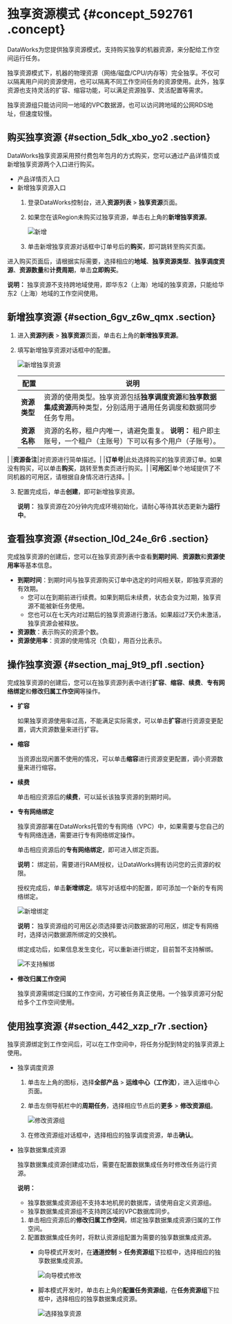 # 独享资源模式 {#concept_592761 .concept}

DataWorks为您提供独享资源模式，支持购买独享的机器资源，来分配给工作空间运行任务。

独享资源模式下，机器的物理资源（网络/磁盘/CPU/内存等）完全独享。不仅可以隔离用户间的资源使用，也可以隔离不同工作空间任务的资源使用。此外，独享资源也支持灵活的扩容、缩容功能，可以满足资源独享、灵活配置等需求。

独享资源组只能访问同一地域的VPC数据源，也可以访问跨地域的公网RDS地址，但速度较慢。

## 购买独享资源 {#section_5dk_xbo_yo2 .section}

DataWorks独享资源采用预付费包年包月的方式购买，您可以通过产品详情页或新增独享资源两个入口进行购买。

-   产品详情页入口
-   新增独享资源入口
    1.  登录DataWorks控制台，进入**资源列表** \> **独享资源**页面。
    2.  如果您在该Region未购买过独享资源，单击右上角的**新增独享资源**。

        ![新增](http://static-aliyun-doc.oss-cn-hangzhou.aliyuncs.com/assets/img/474487/156595521348915_zh-CN.png)

    3.  单击新增独享资源对话框中订单号后的**购买**，即可跳转至购买页面。

进入购买页面后，请根据实际需要，选择相应的**地域**、**独享资源类型**、**独享调度资源**、**资源数量**和**计费周期**，单击**立即购买**。

**说明：** 独享资源不支持跨地域使用，即华东2（上海）地域的独享资源，只能给华东2（上海）地域的工作空间使用。

## 新增独享资源 {#section_6gv_z6w_qmx .section}

1.  进入**资源列表** \> **独享资源**页面，单击右上角的**新增独享资源**。
2.  填写新增独享资源对话框中的配置。

    ![新增独享资源](http://static-aliyun-doc.oss-cn-hangzhou.aliyuncs.com/assets/img/474487/156595521348927_zh-CN.png)

    |配置|说明|
    |--|--|
    |**资源类型**|资源的使用类型。独享资源包括**独享调度资源**和**独享数据集成资源**两种类型，分别适用于通用任务调度和数据同步任务专用。|
    |**资源名称**|资源的名称，租户内唯一，请避免重复。 **说明：** 租户即主账号，一个租户（主账号）下可以有多个用户（子账号）。

 |
    |**资源备注**|对资源进行简单描述。|
    |**订单号**|此处选择购买的独享资源订单。如果没有购买，可以单击**购买**，跳转至售卖页进行购买。|
    |**可用区**|单个地域提供了不同机器的可用区，请根据自身情况进行选择。|

3.  配置完成后，单击**创建**，即可新增独享资源。

    **说明：** 独享资源在20分钟内完成环境初始化，请耐心等待其状态更新为**运行中**。


## 查看独享资源 {#section_l0d_24e_6r6 .section}

完成独享资源的创建后，您可以在独享资源列表中查看**到期时间**、**资源数**和**资源使用率**等基本信息。

-   **到期时间**：到期时间与独享资源购买订单中选定的时间相关联，即独享资源的有效期。
    -   您可以在到期前进行续费。如果到期后未续费，状态会变为过期，独享资源不能被新任务使用。
    -   您也可以在七天内对过期后的独享资源进行激活。如果超过7天仍未激活，独享资源会被释放。
-   **资源数**：表示购买的资源个数。
-   **资源使用率**：资源的使用情况（负载），用百分比表示。

## 操作独享资源 {#section_maj_9t9_pfl .section}

完成独享资源的创建后，您可以在独享资源列表中进行**扩容**、**缩容**、**续费**、**专有网络绑定**和**修改归属工作空间**等操作。

-   **扩容** 

    如果独享资源使用率过高，不能满足实际需求，可以单击**扩容**进行资源变更配置，调大资源数量来进行扩容。

-   **缩容** 

    当资源出现闲置不使用的情况，可以单击**缩容**进行资源变更配置，调小资源数量来进行缩容。

-   **续费** 

    单击相应资源后的**续费**，可以延长该独享资源的到期时间。

-   **专有网络绑定** 

    独享资源部署在DataWorks托管的专有网络（VPC）中，如果需要与您自己的专有网络连通，需要进行专有网络绑定操作。

    单击相应资源后的**专有网络绑定**，即可进入绑定页面。

    **说明：** 绑定前，需要进行RAM授权，让DataWorks拥有访问您的云资源的权限。

    授权完成后，单击**新增绑定**。填写对话框中的配置，即可添加一个新的专有网络绑定。

    ![新增绑定](http://static-aliyun-doc.oss-cn-hangzhou.aliyuncs.com/assets/img/474487/156595521348960_zh-CN.png)

    **说明：** 独享资源组的可用区必须选择要访问数据源的可用区，绑定专有网络时，选择访问数据源所绑定的交换机。

    绑定成功后，如果信息发生变化，可以重新进行绑定，目前暂不支持解绑。

    ![不支持解绑](http://static-aliyun-doc.oss-cn-hangzhou.aliyuncs.com/assets/img/474487/156595521448962_zh-CN.png)

-   **修改归属工作空间** 

    独享资源需绑定归属的工作空间，方可被任务真正使用。一个独享资源可分配给多个工作空间使用。


## 使用独享资源 {#section_442_xzp_r7r .section}

独享资源绑定到工作空间后，可以在工作空间中，将任务分配到特定的独享资源上使用。

-   独享调度资源
    1.  单击左上角的图标，选择**全部产品** \> **运维中心（工作流）**，进入运维中心页面。
    2.  单击左侧导航栏中的**周期任务**，选择相应节点后的**更多** \> **修改资源组**。

        ![修改资源组](http://static-aliyun-doc.oss-cn-hangzhou.aliyuncs.com/assets/img/474487/156595521448966_zh-CN.png)

    3.  在修改资源组对话框中，选择相应的独享调度资源，单击**确认**。
-   独享数据集成资源

    独享数据集成资源创建成功后，需要在配置数据集成任务时修改任务运行资源。

    **说明：** 

    -   独享数据集成资源组不支持本地机房的数据库，请使用自定义资源组。
    -   独享数据集成资源组不支持跨区域的VPC数据库同步。
    1.  单击相应资源后的**修改归属工作空间**，绑定独享数据集成资源归属的工作空间。
    2.  配置数据集成任务时，将默认资源组配置为需要的独享数据集成资源。
        -   向导模式开发时，在**通道控制** \> **任务资源组**下拉框中，选择相应的独享数据集成资源。

            ![向导模式修改](http://static-aliyun-doc.oss-cn-hangzhou.aliyuncs.com/assets/img/474487/156595521448969_zh-CN.png)

        -   脚本模式开发时，单击右上角的**配置任务资源组**，在**任务资源组**下拉框中，选择相应的独享数据集成资源。

            ![选择独享资源](http://static-aliyun-doc.oss-cn-hangzhou.aliyuncs.com/assets/img/474487/156595521448972_zh-CN.png)


